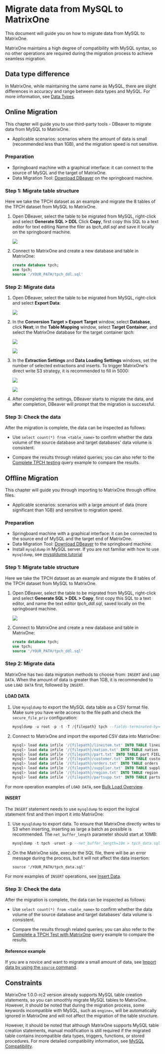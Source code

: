 # Migrate data from MySQL to MatrixOne

This document will guide you on how to migrate data from MySQL to MatrixOne.

MatrixOne maintains a high degree of compatibility with MySQL syntax, so no other operations are required during the migration process to achieve seamless migration.

## Data type difference

In MatrixOne, while maintaining the same name as MySQL, there are slight differences in accuracy and range between data types and MySQL. For more information, see [Data Types](../Reference/Data-Types/data-types.md).

## Online Migration

This chapter will guide you to use third-party tools - DBeaver to migrate data from MySQL to MatrixOne.

- Applicable scenarios: scenarios where the amount of data is small (recommended less than 1GB), and the migration speed is not sensitive.

### Preparation

- Springboard machine with a graphical interface: it can connect to the source of MySQL and the target of MatrixOne.
- Data Migration Tool: [Download DBeaver](https://dbeaver.io/download/) on the springboard machine.

### Step 1: Migrate table structure

Here we take the TPCH dataset as an example and migrate the 8 tables of the TPCH dataset from MySQL to MatrixOne.

1. Open DBeaver, select the table to be migrated from MySQL, right-click and select **Generate SQL > DDL** Click **Copy**, first copy this SQL to a text editor for text editing Name the filer as *tpch_ddl.sql* and save it locally on the springboard machine.

    ![](https://github.com/matrixorigin/artwork/blob/main/docs/migrate/mysql-1.png?raw=true)

2. Connect to MatrixOne and create a new database and table in MatrixOne:

    ```sql
    create database tpch;
    use tpch;
    source '/YOUR_PATH/tpch_ddl.sql'
    ```

### Step 2: Migrate data

1. Open DBeaver, select the table to be migrated from MySQL, right-click and select **Export Data**:

    ![](https://github.com/matrixorigin/artwork/blob/main/docs/migrate/mysql-2.png?raw=true)

2. In the **Conversion Target > Export Target** window, select **Database**, click **Next**; in the **Table Mapping** window, select **Target Container**, and select the MatrixOne database for the target container *tpch*:

    ![](https://github.com/matrixorigin/artwork/blob/main/docs/migrate/mysql-3.png?raw=true)

    ![](https://github.com/matrixorigin/artwork/blob/main/docs/migrate/mysql-4.png?raw=true)

3. In the **Extraction Settings** and **Data Loading Settings** windows, set the number of selected extractions and inserts. To trigger MatrixOne's direct write S3 strategy, it is recommended to fill in 5000:

    ![](https://github.com/matrixorigin/artwork/blob/main/docs/migrate/mysql-5.png?raw=true)

    ![](https://github.com/matrixorigin/artwork/blob/main/docs/migrate/mysql-6.png?raw=true)

4. After completing the settings, DBeaver starts to migrate the data, and after completion, DBeaver will prompt that the migration is successful.

### Step 3: Check the data

After the migration is complete, the data can be inspected as follows:

- Use `select count(*) from <table_name>` to confirm whether the data volume of the source database and target databases' data volume is consistent.

- Compare the results through related queries; you can also refer to the [Complete TPCH testing](../Test/performance-testing/TPCH-test-with-matrixone.md) query example to compare the results.

## Offline Migration

This chapter will guide you through importing to MatrixOne through offline files.

- Applicable scenarios: scenarios with a large amount of data (more significant than 1GB) and sensitive to migration speed.

### Preparation

- Springboard machine with a graphical interface: it can be connected to the source end of MySQL and the target end of MatrixOne.
- Data Migration Tool: [Download DBeaver](https://dbeaver.io/download/) to the springboard machine.
- Install `mysqldump` in MySQL server. If you are not familiar with how to use `mysqldump`, see [mysqldump tutorial](https://simplebackups.com/blog/the-complete-mysqldump-guide-with-examples/)

### Step 1: Migrate table structure

Here we take the TPCH dataset as an example and migrate the 8 tables of the TPCH dataset from MySQL to MatrixOne.

1. Open DBeaver, select the table to be migrated from MySQL, right-click and select **Generate SQL > DDL > Copy**, first copy this SQL to a text editor, and name the text editor *tpch_ddl.sql*, saved locally on the springboard machine.

    ![](https://github.com/matrixorigin/artwork/blob/main/docs/migrate/mysql-1.png?raw=true)

2. Connect to MatrixOne and create a new database and table in MatrixOne:

    ```sql
    create database tpch;
    use tpch;
    source '/YOUR_PATH/tpch_ddl.sql'
    ```

### Step 2: Migrate data

MatrixOne has two data migration methods to choose from: `INSERT` and `LOAD DATA`. When the amount of data is greater than 1GB, it is recommended to use `LOAD DATA` first, followed by `INSERT`.

#### LOAD DATA

1. Use `mysqldump` to export the MySQL data table as a CSV format file. Make sure you have write access to the file path and check the `secure_file_priv` configuration:

    ```sql
    mysqldump -u root -p -t -T /{filepath} tpch --fields-terminated-by='|'
    ```

2. Connect to MatrixOne and import the exported CSV data into MatrixOne:

    ```sql
    mysql> load data infile '/{filepath}/lineitem.txt' INTO TABLE lineitem FIELDS TERMINATED BY '|' lines TERMINATED BY '\n' parallel 'true';
    mysql> load data infile '/{filepath}/nation.txt' INTO TABLE nation FIELDS TERMINATED BY '|' lines TERMINATED BY '\n' parallel 'true';
    mysql> load data infile '/{filepath}/part.txt' INTO TABLE part FIELDS TERMINATED BY '|' lines TERMINATED BY '\n' parallel 'true';
    mysql> load data infile '/{filepath}/customer.txt' INTO TABLE customer FIELDS TERMINATED BY '|' lines TERMINATED BY '\n' parallel 'true';
    mysql> load data infile '/{filepath}/orders.txt' INTO TABLE orders FIELDS TERMINATED BY '|' lines TERMINATED BY '\n' parallel 'true';
    mysql> load data infile '/{filepath}/supplier.txt' INTO TABLE supplier FIELDS TERMINATED BY '|' lines TERMINATED BY '\n' parallel 'true';
    mysql> load data infile '/{filepath}/region.txt' INTO TABLE region FIELDS TERMINATED BY '|' lines TERMINATED BY '\n' parallel 'true';
    mysql> load data infile '/{filepath}/partsupp.txt' INTO TABLE partsupp FIELDS TERMINATED BY '|' lines TERMINATED BY '\n' parallel 'true';
    ```

For more operation examples of `LOAD DATA`, see [Bulk Load Overview](../Develop/import-data/bulk-load/bulk-load-overview.md).

#### INSERT

The `INSERT` statement needs to use `mysqldump` to export the logical statement first and then import it into MatrixOne:

1. Use `mysqldump` to export data. To ensure that MatrixOne directly writes to S3 when inserting, inserting as large a batch as possible is recommended. The `net_buffer_length` parameter should start at 10MB:

    ```sql
    mysqldump -t tpch -uroot -p --net_buffer_length=10m > tpch_data.sql
    ```

2. On the MatrixOne side, execute the SQL file, there will be an error message during the process, but it will not affect the data insertion:

    ```
    source '/YOUR_PATH/tpch_data.sql'
    ```

For more examples of `INSERT` operations, see [Insert Data](../Develop/import-data/insert-data.md).

### Step 3: Check the data

After the migration is complete, the data can be inspected as follows:

- Use `select count(*) from <table_name>` to confirm whether the data volume of the source database and target databases' data volume is consistent.

- Compare the results through related queries; you can also refer to the [Complete a TPCH Test with MatrixOne](../Test/performance-testing/TPCH-test-with-matrixone.md) query example to compare the results.

#### Reference example

If you are a novice and want to migrate a small amount of data, see [Import data by using the `source` command](../Develop/import-data/bulk-load/using-source.md).

## Constraints

MatrixOne 1.0.0-rc2 version already supports MySQL table creation statements, so you can smoothly migrate MySQL tables to MatrixOne. However, it should be noted that during the migration process, some keywords incompatible with MySQL, such as `engine=`, will be automatically ignored in MatrixOne and will not affect the migration of the table structure.

However, it should be noted that although MatrixOne supports MySQL table creation statements, manual modification is still required if the migrated table contains incompatible data types, triggers, functions, or stored procedures. For more detailed compatibility information, see [MySQL Compatibility](../Overview/feature/mysql-compatibility.md).
